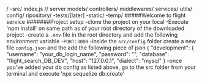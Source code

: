 /
    -src/
       index.js // server
       models/
       controllers/
       middlewares/
       services/
       utils/
       config/
       ripository/
    -tests/[later]
    -static/
    -temp/
    #####Welcome  to flight service
    #######Project setup
    -clone the project on your local
    -Execute 'npm install' on same path as of your root directory of the downloaded project
    -create a `.env` file in the root directory and add the following environment variable
       -`PORT:3000`
    -inside the `src/config` folder create a new file `config.json` and the add the following piece of json
    {
  "development": {
    "username": "your_db_login_name",
    "password": "<Your password>",
    "database": "flight_search_DB_DEV",
    "host": "127.0.0.1",
    "dialect": "mysql"
  }
  -once you've added your db config as listed above, go to the src folder from your terminal and execute 'npx sequelize db:create'